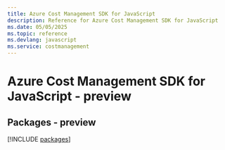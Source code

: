 ```yaml
---
title: Azure Cost Management SDK for JavaScript
description: Reference for Azure Cost Management SDK for JavaScript
ms.date: 05/05/2025
ms.topic: reference
ms.devlang: javascript
ms.service: costmanagement
---
```

# Azure Cost Management SDK for JavaScript - preview
## Packages - preview
[!INCLUDE [packages](cost-management-index.md)]